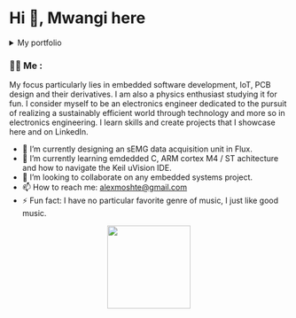 

<h1>Hi 👋, Mwangi here </h1>

<details>
<summary> My portfolio </summary>

 <!--  
|              **Skill/Tool/Language**                     | **Rank / 10** |
|-----------------------------------------------------:|-----------     |
| PCB design:Kicad, Flux                               | 6              |
| Embedded C/ C++                                      | 4              |
| STM32 Cube IDE                                       | 3              |
| Keil uVisison                                        | 1              |
| ST Architecture/Cortex M4                            | 5              |
| LaTEX                                                | 4              |
-->

```C
typedef struct
{
   char Programming_Languages[];
   char Embedded_software_development_tools[];
   char PCB_design_softwares[];
   char Knowhow[];
} Portfolio;

int main (void)
{
 Portfolio MwangiAlex;
 uint32_t * arrPL=NULL;
 arrPL=& MwangiAlex.Programming_Languages[0];
         arrPL[3]= {Embedded_C, C++, LaTEX, MATLAB};  

 uint32_t * arrEDS=NULL;
 arrEDS=& MwangiAlex.Embedded_software_development_tools[0];
         arrEDS[2]={Keil_uvision, STM32CubeIDE};

 uint32_t * arrPDS=NULL;
 arrPDS=& MwangiAlex.PCB_design_softwares[0];
         arrPDS[2]={Kicad, Flux};

 uint32_t * arrB=NULL;
 arrK=& MwangiAlex.Knowhow[0];
         arrK[2]={ARM_Cortex_M4, STM32_Architecture};

return 0;
}
```
⬆️ Embedded C
</details> 


### :man_technologist: Me :
My focus particularly lies in embedded software development, IoT, PCB design and their derivatives. I am also a physics enthusiast studying it for fun. I consider myself to be an electronics engineer dedicated to the pursuit of realizing a sustainably efficient world through technology and more so in electronics engineering. I learn skills and create projects that I showcase here and on LinkedIn.

<!-- How to reach me: [![Linkedin Badge](https://img.shields.io/badge/-MwangiAlex-blue?style=flat&logo=Linkedin&logoColor=white)](https://www.linkedin.com/in/mwangi-alex/)-->

- 🔭 I’m currently designing an sEMG data acquisition unit in Flux.
- 🌱 I’m currently learning emdedded C, ARM cortex M4 / ST achitecture and how to navigate the Keil uVision IDE. 
- 👯 I’m looking to collaborate on any embedded systems project.
- 📫 How to reach me: alexmoshte@gmail.com
- ⚡ Fun fact: I have no particular favorite genre of music, I just like good music.

<div id="header" align="center">
  <img src="https://media.giphy.com/media/cyBjN2W4SQGFT4SscZ/giphy.gif" width="150"/>
</div>




<!--
**MoshteAlex/MoshteAlex** is a ✨ _special_ ✨ repository because its `README.md` (this file) appears on your GitHub profile.

Here are some ideas to get you started:

- 🔭 I’m currently working on ...
- 🌱 I’m currently learning ...
- 👯 I’m looking to collaborate on ...
- 🤔 I’m looking for help with ...
- 💬 Ask me about ...
- 📫 How to reach me: ...
- 😄 Pronouns: ...
- ⚡ Fun fact: ...
-->
